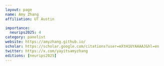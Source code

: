 ```yaml
---
layout: page
name: Amy Zhang
affiliation: UT Austin

importance:
  neurips2025: 4
category: panelist
website: https://amyzhang.github.io/
scholar: https://scholar.google.com/citations?user=mXtH1UYAAAAJ&hl=en
twitter: https://x.com/yayitsamyzhang
editions: [neurips2025]
---
```

